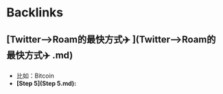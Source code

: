 
# Backlinks
## [Twitter-->Roam的最快方式✈️ ](Twitter-->Roam的最快方式✈️ .md)
- 比如：Bitcoin
- **[Step 5](Step 5.md):**

